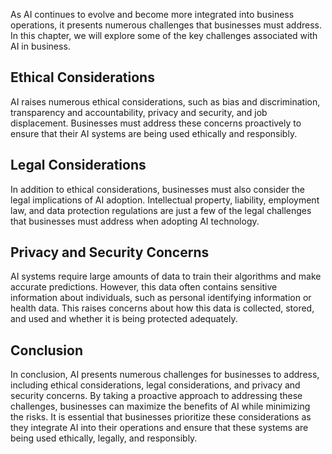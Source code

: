 
As AI continues to evolve and become more integrated into business operations, it presents numerous challenges that businesses must address. In this chapter, we will explore some of the key challenges associated with AI in business.

Ethical Considerations
----------------------

AI raises numerous ethical considerations, such as bias and discrimination, transparency and accountability, privacy and security, and job displacement. Businesses must address these concerns proactively to ensure that their AI systems are being used ethically and responsibly.

Legal Considerations
--------------------

In addition to ethical considerations, businesses must also consider the legal implications of AI adoption. Intellectual property, liability, employment law, and data protection regulations are just a few of the legal challenges that businesses must address when adopting AI technology.

Privacy and Security Concerns
-----------------------------

AI systems require large amounts of data to train their algorithms and make accurate predictions. However, this data often contains sensitive information about individuals, such as personal identifying information or health data. This raises concerns about how this data is collected, stored, and used and whether it is being protected adequately.

Conclusion
----------

In conclusion, AI presents numerous challenges for businesses to address, including ethical considerations, legal considerations, and privacy and security concerns. By taking a proactive approach to addressing these challenges, businesses can maximize the benefits of AI while minimizing the risks. It is essential that businesses prioritize these considerations as they integrate AI into their operations and ensure that these systems are being used ethically, legally, and responsibly.
